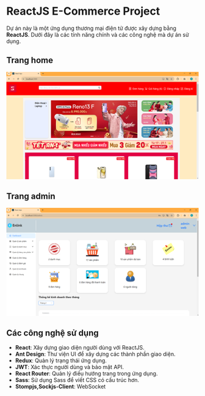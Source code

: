 # ReactJS E-Commerce Project

Dự án này là một ứng dụng thương mại điện tử được xây dựng bằng **ReactJS**. Dưới đây là các tính năng chính và các công nghệ mà dự án sử dụng.

## Trang home
![Trang Home](./src/images/homepage.png)
## Trang admin
![Trang Admin](./src/images/adminpage.png)

## Các công nghệ sử dụng

- **React**: Xây dựng giao diện người dùng với ReactJS.
- **Ant Design**: Thư viện UI để xây dựng các thành phần giao diện.
- **Redux**: Quản lý trạng thái ứng dụng.
- **JWT**: Xác thực người dùng và bảo mật API.
- **React Router**: Quản lý điều hướng trang trong ứng dụng.
- **Sass**: Sử dụng Sass để viết CSS có cấu trúc hơn.
- **Stompjs,Sockjs-Client**: WebSocket
